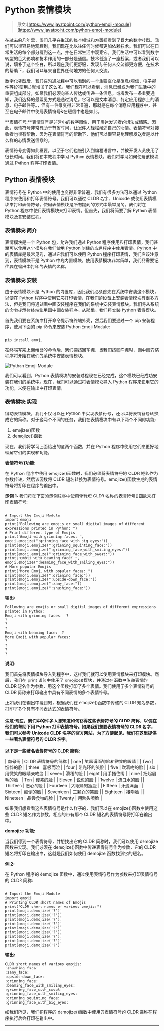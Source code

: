 # Python 表情模块

> 原文:[https://www.javatpoint.com/python-emoji-module](https://www.javatpoint.com/python-emoji-module)

在过去的几年里，我们几乎在生活的每个领域和方面都看到了巨大的数字转型。我们可以很容易地观察到，我们现在比以往任何时候都更加依赖技术。我们可以在日常生活的每个部分看到这一点，并在日常生活中观察它。我们生活中可以看到数字转型的巨大影响和技术作用的一部分是通信。技术创造了一座桥梁，或者我们可以说，填补了这个空白，所以现在我们更舒服，发现与任何人交流都更方便。在技术的帮助下，我们可以与来自世界任何地方的任何人交流。

数字化转型后，我们在沟通过程中可以看到的一个重要变化是消息(短信、电子邮件等)的使用。)就增加了这么多。我们现在可以看到，消息已经成为我们生活中的重要组成部分，如果我们必须向某人传达或传递一条信息，或者发布一条重要通知，我们选择的最常见方式是通过消息。它可以是文本消息、特定应用程序上的消息、电子邮件等。，但有一件事变得非常普遍，那就是在每个消息应用程序中，甚至在电子邮件中使用表情符号&在短信中也是如此。

**表情符号:**表情符号是非常小的数字图像，用于表达发送者的想法或情感。因此，表情符号非常有助于节省时间，让发件人轻松阐述自己的心情。表情符号对接收者也很有帮助，因为在表情符号的帮助下，他们可以很容易地理解发送者是以什么样的心情发送信息的。

表情符号变得如此重要，以至于它们也被引入到编程语言中，并被开发人员使用了很长时间。我们将在本教程中学习 Python 表情模块，我们将学习如何使用该模块通过 Python 程序打印表情。

## Python 表情模块

表情符号在 Python 中的使用也变得非常普遍，我们有很多方法可以通过 Python 程序来使用和打印表情符号。我们可以通过 CLDR 名字、Unicode 或使用表情模块来打印表情符号。使用表情模块是所有提到的方式中最常见的，我们将在 Python 程序中使用表情模块来打印表情。但首先，我们将简要了解 Python 表情模块及其安装过程。

### 表情模块:简介

表情模块是一个 Python 包，允许我们通过 Python 程序使用和打印表情，我们甚至可以使用这个模块在我们使用 Python 创建的应用程序中使用表情。Python 中的表情库是最常见的，通过它我们可以使用 Python 程序打印表情，我们应该注意到，表情模块不是 Python 中的内置模块。使用表情模块非常简单，我们只需要记住要在输出中打印的表情的名称。

### 表情模块:安装

由于表情模块不是 Python 的内置库，因此我们必须首先在系统中安装这个模块，以便在 Python 程序中使用它来打印表情。在我们的设备上安装表情模块有很多方法，但是我们将通过画中画安装程序在我们的系统中安装表情模块。我们将从系统的命令提示符终端使用画中画安装程序，从那里，我们将安装 Python 表情模块。

首先我们要在系统中打开命令提示符终端外壳，然后我们要通过一个 pip 安装程序，使用下面的 pip 命令来安装 Python Emoji Module:

```

pip install emoji

```

在终端写完上面给出的命令后，我们要按回车键，当我们按回车键时，画中画安装程序将开始在我们的系统中安装表情模块。

![Python Emoji Module](../Images/a2872f201b417f6a13fca1057017750e.png)

我们可以看到，Python 表情模块的安装过程现在已经完成，这个模块已经成功安装在我们的系统中。现在，我们可以通过将表情模块导入 Python 程序来使用它的功能，以便在输出中打印表情。

### 表情模块:实现

借助表情模块，我们不仅可以在 Python 中实现表情符号，还可以将表情符号转换成它的简称。对于这两个不同的任务，我们在表情模块中有以下两个不同的功能:

1.  emojize()函数
2.  demojize()函数

现在，我们将学习上面给出的这两个函数，并在 Python 程序中使用它们来更好地理解它们的实现和功能。

**表情符号()功能:**

在 Python 程序中使用 emojize()函数时，我们必须将表情符号的 CLDR 短名作为参数传递，然后该函数将 CLDR 短名转换为表情符号。emojize()函数生成的表情符号将打印在程序的输出中。

**示例 1:** 我们将在下面的示例程序中使用带有短 CLDR 名称的表情符号()函数来打印表情符号:

```

# Import the Emoji Module
import emoji
print("Following are emojis or small digital images of different expressions printed in Python: ")
# Print different type of Emojis 
print("Emoji with grinning faces: ", emoji.emojize(":grinning_face_with_big_eyes:"))
print(emoji.emojize(":grinning_squinting_face:"))
print(emoji.emojize(":grinning_face_with_smiling_eyes:"))
print(emoji.emojize(":grinning_face_with_sweat:"))
print("Emoji with beaming face: ", emoji.emojize(":beaming_face_with_smiling_eyes:"))
# More popular Emojis
print("More Emoji with popular faces: ")
print(emoji.emojize(":grinning_face:"))
print(emoji.emojize(":upside-down_face:"))
print(emoji.emojize(":zany_face:"))
print(emoji.emojize(":shushing_face:"))

```

**输出:**

```
Following are emojis or small digital images of different expressions printed in Python: 
Emoji with grinning faces:  ?
?
? 
? 
Emoji with beaming face:  ?
More Emoji with popular faces: 
?
?
?
?

```

**说明**:

我们首先将表情模块导入到程序中，这样我们就可以使用表情模块来打印模块。然后，我们在 print 语句中使用了 emojize()模块，并通过在函数中传递表情的 CLDR 短名作为参数，用这个函数打印了多个表情。我们使用了多个表情符号的 CLDR 简称来打印输出中具有不同表情的多个表情符号。

正如我们在输出中看到的，根据我们在 emojize()函数中传递的 CLDR 短名参数，打印了多个具有不同表达式的表情符号。

#### 注意:现在，我们中的许多人想知道如何获得这些表情符号的 CLDR 简称，以便在他们的帮助下用 Python 打印表情符号。如果我们想要表情符号的 CLDR 名字，我们可以参考 Unicode CLDR 名字的官方网站，为了方便起见，我们在这里提供一些著名表情符号的 CLDR 名字。

**以下是一些著名表情符号的 CLDR 简称:**

| 南号码 | CLDR 表情符号的简称 |
| one | 笑容满面的脸和微笑的眼睛 |
| Two | 憔悴的脸 |
| three | 喜极而泣 |
| four | 带光环的笑脸 |
| five | 吹着吻的脸 |
| six | 用微笑的眼睛亲吻脸 |
| seven | 滑稽的脸 |
| eight | 用手捂住嘴 |
| nine | 扬起眉毛的脸 |
| Ten | 傻笑的脸 |
| Eleven | 说谎的脸 |
| Twelve | 流口水的脸 |
| Thirteen | 恶心的脸 |
| Fourteen | 大眼睛的瘦脸 |
| Fifteen | 汗流满面 |
| Sixteen | 颠倒的脸 |
| Seventeen | 三颗心的笑脸 |
| Eighteen | 接吻脸 |
| Nineteen | 品尝食物的脸 |
| Twenty | 用舌头喷脸 |

如果我们想看看这些表情符号是什么样子的，我们可以在 emojize()函数中使用这些 CLDR 短名作为参数，相应的带有那个 CLDR 短名的表情符号将打印在输出中。

**demojize 功能:**

当我们得到一个表情符号，并想找出它的 CLDR 简称时，我们可以使用 demojize 函数来实现。我们必须在 demojize()函数中传递表情符号作为参数，它的 CLDR 短名将打印在输出中，这就是我们如何使用 demojize 函数找到它的短名。

**例 2:**

在 Python 程序的 demojize 函数中，通过使用表情符号作为参数来打印表情符号的 CLDR 简称:

```

# Import the Emoji Module
import emoji
# Printing CLDR short names of Emojis
print("CLDR short names of various emojis:")
print(emoji.demojize('?'))
print(emoji.demojize('?'))
print(emoji.demojize('?'))
print(emoji.demojize('?'))
print(emoji.demojize('?'))
print(emoji.demojize('?'))
print(emoji.demojize('?'))
print(emoji.demojize('?'))
print(emoji.demojize('?')

```

**输出:**

```
CLDR short names of various emojis:
:shushing_face:
:zany_face:
:upside-down_face:
:grinning_face:
:beaming_face_with_smiling_eyes:
:grinning_face_with_sweat:
:grinning_face_with_smiling_eyes:
:grinning_squinting_face:
:grinning_face_with_big_eyes:

```

如我们所见，我们在程序的 demojize()函数中使用的表情符号的 CLDR 简称在程序执行后会打印在输出中。

* * *